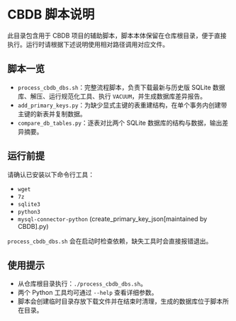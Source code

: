 # CBDB 脚本说明

此目录包含用于 CBDB 项目的辅助脚本，脚本本体保留在仓库根目录，便于直接执行。运行时请根据下述说明使用相对路径调用对应文件。

## 脚本一览

- `process_cbdb_dbs.sh`：完整流程脚本，负责下载最新与历史版 SQLite 数据库、解压、运行规范化工具、执行 `VACUUM`，并生成数据库差异报告。
- `add_primary_keys.py`：为缺少显式主键的表重建结构，在单个事务内创建带主键的新表并复制数据。
- `compare_db_tables.py`：逐表对比两个 SQLite 数据库的结构与数据，输出差异摘要。

## 运行前提

请确认已安装以下命令行工具：

- `wget`
- `7z`
- `sqlite3`
- `python3`
- `mysql-connector-python` (create_primary_key_json[maintained by CBDB].py)

`process_cbdb_dbs.sh` 会在启动时检查依赖，缺失工具时会直接报错退出。

## 使用提示

- 从仓库根目录执行：`./process_cbdb_dbs.sh`。
- 两个 Python 工具均可通过 `--help` 查看详细参数。
- 脚本会创建临时目录存放下载文件并在结束时清理，生成的数据库位于脚本所在目录。
